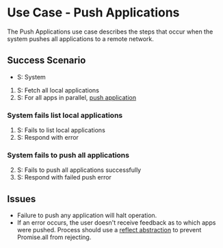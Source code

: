 # Use Case - Push Applications

The Push Applications use case describes the steps that occur when
the system pushes all applications to a remote network.

## Success Scenario

* S: System

1. S: Fetch all local applications
2. S: For all apps in parallel, [push application](push-application.md)

### System fails list local applications

1. S: Fails to list local applications
2. S: Respond with error

### System fails to push all applications

2. S: Fails to push all applications successfully
3. S: Respond with failed push error

## Issues

- Failure to push any application will halt operation.
- If an error occurs, the user doesn't receive feedback as to which
  apps were pushed.  Process should use a
  [reflect abstraction](https://stackoverflow.com/questions/31424561/wait-until-all-es6-promises-complete-even-rejected-promises)
  to prevent Promise.all from rejecting.
